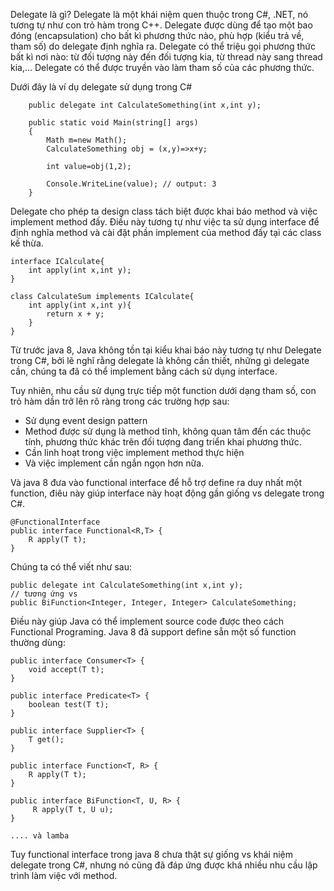 Delegate là gì?
Delegate là một khái niệm quen thuộc trong C#, .NET, nó  tương tự như con trỏ hàm trong C++. Delegate được dùng để tạo một bao đóng (encapsulation) cho bất kì phương thức nào, phù hợp (kiểu trả về, tham số) do delegate định nghĩa ra. Delegate có thể triệu gọi phương thức bất kì nơi nào: từ đối tượng này đến đối tượng kia, từ thread này sang thread kia,… Delegate có thể được truyền vào làm tham số của các phương thức.

Dưới đây là ví dụ delegate sử dụng trong C#
```
    public delegate int CalculateSomething(int x,int y);
 
    public static void Main(string[] args)
    {
        Math m=new Math();
        CalculateSomething obj = (x,y)=>x+y;
 
        int value=obj(1,2);
 
        Console.WriteLine(value); // output: 3
    }
```

Delegate cho phép ta design class tách biệt được khai báo method và việc implement method đấy. Điều này tương tự như việc ta sử dụng interface để định nghĩa method và cài đặt phần implement của method đấy tại các class kế thừa. 
```
interface ICalculate{  
    int apply(int x,int y);  
}  
  
class CalculateSum implements ICalculate{  
    int apply(int x,int y){
        return x + y;
    }
}
```

Từ trước java 8, Java không tồn tại kiểu khai báo này tương tự như Delegate trong C#, bởi lẽ nghĩ rằng delegate là không cần thiết, những gì delegate cần, chúng ta đã có thể implement bằng cách sử dụng interface. 

Tuy nhiên, nhu cầu sử dụng trực tiếp một function dưới dạng tham số, con trỏ hàm dần trở lên rõ ràng trong các trường hợp sau:
- Sử dụng event design pattern
- Method được sử dụng là method tĩnh, không quan tâm đến các thuộc tính, phương thức khác trên đối tượng đang triển khai phương thức.
- Cần linh hoạt trong việc implement method thực hiện
- Và việc implement cần ngắn ngọn hơn nữa.

Và java 8 đưa vào functional interface để hỗ trợ define ra duy nhất một function, điêu này giúp interface này hoạt động gần giống vs delegate trong C#.
```
@FunctionalInterface
public interface Functional<R,T> {
    R apply(T t);
}
```
Chúng ta có thể viết như sau:
```
public delegate int CalculateSomething(int x,int y);
// tương ứng vs
public BiFunction<Integer, Integer, Integer> CalculateSomething;
```
Điều này giúp Java có thể implement source code được theo cách Functional Programing.
Java 8 đã support define sẵn một số function thường dùng:

```
public interface Consumer<T> {
    void accept(T t);
}

public interface Predicate<T> {
    boolean test(T t);
}

public interface Supplier<T> {
    T get();
}

public interface Function<T, R> {
    R apply(T t);
}

public interface BiFunction<T, U, R> {
     R apply(T t, U u);
}

.... và lamba
```

Tuy functional interface trong java 8 chưa thật sự giống vs khái niệm delegate trong C#, nhưng nó cũng đã đáp ứng được khá nhiều nhu cầu lập trình làm việc với method.